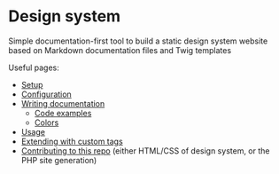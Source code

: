 # Design system

Simple documentation-first tool to build a static design system website based on Markdown documentation files and Twig templates

Useful pages:

* [Setup](setup.md)
* [Configuration](configuration.md)
* [Writing documentation](writing-documentation.md)
  * [Code examples](code-examples.md)
  * [Colors](colors.md)
* [Usage](usage.md)
* [Extending with custom tags](extending-custom-tags.md)
* [Contributing to this repo](contributing.md) (either HTML/CSS of design system, or the PHP site generation)